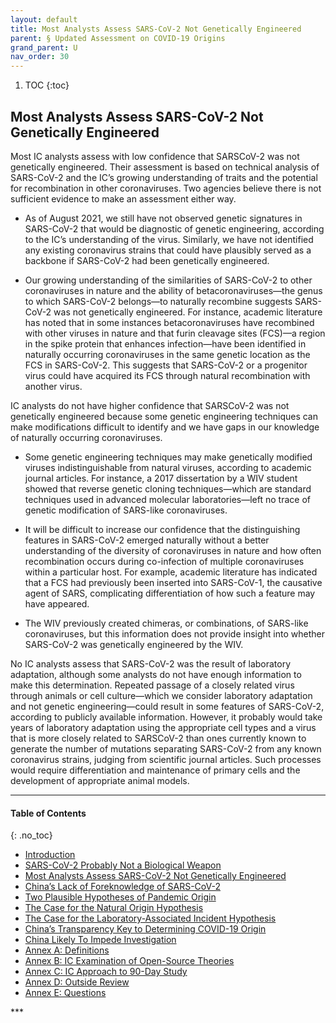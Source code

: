 ```yaml
---
layout: default
title: Most Analysts Assess SARS-CoV-2 Not Genetically Engineered
parent: § Updated Assessment on COVID-19 Origins  
grand_parent: U 
nav_order: 30 
---
```

<style>
.dont-break-out {
  /* These are technically the same, but use both */
  overflow-wrap: break-word;
  word-wrap: break-word;

     -ms-word-break: break-all;
  /* This is the dangerous one in WebKit, as it breaks things wherever */
  word-break: break-all;
  /* Instead use this non-standard one: */
  word-break: break-word;
}

.youtube-container {
    position: relative;
    width: 100%;
    height: 0;
    padding-bottom: 56.25%;
}
.youtube-video {
    position: absolute;
    top: 0;
    left: 0;
    width: 100%;
    height: 100%;
}

</style>

<div class="dont-break-out" markdown="1">

1. TOC
{:toc}

## Most Analysts Assess SARS-CoV-2 Not Genetically Engineered
Most IC analysts assess with low confidence that SARSCoV-2 was not genetically engineered. Their assessment is based on technical analysis of SARS-CoV-2 and the IC’s growing understanding of traits and the potential for recombination in other coronaviruses. Two agencies believe there is not sufficient evidence to make an assessment either way.

- As of August 2021, we still have not observed genetic signatures in SARS-CoV-2 that would be diagnostic of genetic engineering, according to the IC’s understanding of the virus. Similarly, we have not identified any existing coronavirus strains that could have plausibly served as a backbone if SARS-CoV-2 had been genetically engineered.

- Our growing understanding of the similarities of SARS-CoV-2 to other coronaviruses in nature and the ability of betacoronaviruses—the genus to which SARS-CoV-2 belongs—to naturally recombine suggests SARS-CoV-2 was not genetically engineered. For instance, academic literature has noted that in some instances betacoronaviruses have recombined with other viruses in nature and that furin cleavage sites (FCS)—a region in the spike protein that enhances infection—have been identified in naturally occurring coronaviruses in the same genetic location as the FCS in SARS-CoV-2. This suggests that SARS-CoV-2 or a progenitor virus could have acquired its FCS through natural recombination with another virus.

IC analysts do not have higher confidence that SARSCoV-2 was not genetically engineered because some genetic engineering techniques can make modifications difficult to identify and we have gaps in our knowledge of naturally occurring coronaviruses.

- Some genetic engineering techniques may make genetically modified viruses indistinguishable from natural viruses, according to academic journal articles. For instance, a 2017 dissertation by a WIV student showed that reverse genetic cloning techniques—which are standard techniques used in advanced molecular laboratories—left no trace of genetic modification of SARS-like coronaviruses.

- It will be difficult to increase our confidence that the distinguishing features in SARS-CoV-2 emerged naturally without a better understanding of the diversity of coronaviruses in nature and how often recombination occurs during co-infection of multiple coronaviruses within a particular host. For example, academic literature has indicated that a FCS had previously been inserted into SARS-CoV-1, the causative agent of SARS, complicating differentiation of how such a feature may have appeared.

- The WIV previously created chimeras, or combinations, of SARS-like coronaviruses, but this information does not provide insight into whether SARS-CoV-2 was genetically engineered by the WIV.

No IC analysts assess that SARS-CoV-2 was the result of laboratory adaptation, although some analysts do not have enough information to make this determination. Repeated passage of a closely related virus through animals or cell culture—which we consider laboratory adaptation and not genetic engineering—could result in some features of SARS-CoV-2, according to publicly available information. However, it probably would take years of laboratory adaptation using the appropriate cell types and a virus that is more closely related to SARSCoV-2 than ones currently known to generate the number of mutations separating SARS-CoV-2 from any known coronavirus strains, judging from scientific journal articles. Such processes would require differentiation and maintenance of primary cells and the development of appropriate animal models.

***

#### Table of Contents
{: .no_toc}

<ul><li> <a href="/docs/U/Updated-Assessment-on-COVID-19-Origins-1/">
Introduction</a></li><li> <a href="/docs/U/Updated-Assessment-on-COVID-19-Origins-2/">
SARS-CoV-2 Probably Not a Biological Weapon</a></li><li> <a href="/docs/U/Updated-Assessment-on-COVID-19-Origins-3/">
Most Analysts Assess SARS-CoV-2 Not Genetically Engineered</a></li><li> <a href="/docs/U/Updated-Assessment-on-COVID-19-Origins-4/">
China’s Lack of Foreknowledge of SARS-CoV-2</a></li><li> <a href="/docs/U/Updated-Assessment-on-COVID-19-Origins-5/">
Two Plausible Hypotheses of Pandemic Origin</a></li><li> <a href="/docs/U/Updated-Assessment-on-COVID-19-Origins-6/">
The Case for the Natural Origin Hypothesis</a></li><li> <a href="/docs/U/Updated-Assessment-on-COVID-19-Origins-7/">
The Case for the Laboratory-Associated Incident Hypothesis</a></li><li> <a href="/docs/U/Updated-Assessment-on-COVID-19-Origins-8/">
China’s Transparency Key to Determining COVID-19 Origin</a></li><li> <a href="/docs/U/Updated-Assessment-on-COVID-19-Origins-9/">
China Likely To Impede Investigation</a></li><li> <a href="/docs/U/Updated-Assessment-on-COVID-19-Origins-10/">
Annex A: Definitions</a></li><li> <a href="/docs/U/Updated-Assessment-on-COVID-19-Origins-11/">
Annex B: IC Examination of Open-Source Theories</a></li><li> <a href="/docs/U/Updated-Assessment-on-COVID-19-Origins-12/">
Annex C: IC Approach to 90-Day Study</a></li><li> <a href="/docs/U/Updated-Assessment-on-COVID-19-Origins-13/">
Annex D: Outside Review</a></li><li> <a href="/docs/U/Updated-Assessment-on-COVID-19-Origins-14/">
Annex E: Questions</a></li></ul>
***

</div>

